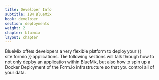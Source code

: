 ```yaml
---
title: Developer Info
subtitle: IBM BlueMix
book: developer
section: deployments
weight: 2
chapter: bluemix
layout: chapter
---
```

BlueMix offers developers a very flexible platform to deploy your {{ site.formio }} applications. The following sections will talk through how to not only deploy an application within BlueMix, but also how to spin up a Docker Deployment of the Form.io infrastructure so that you control all of your data.
